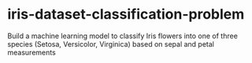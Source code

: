 # iris-dataset-classification-problem
Build a machine learning model to classify Iris flowers into one of three species (Setosa, Versicolor, Virginica) based on sepal and petal measurements
